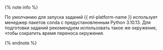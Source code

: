 {% note info %}

По умолчанию для запуска заданий {{ ml-platform-name }} использует менеджер пакетов conda с предустановленным Python 3.10.13. Для подготовки заданий рекомендуем использовать такое же окружение, чтобы сократить время переноса окружения.

{% endnote %}